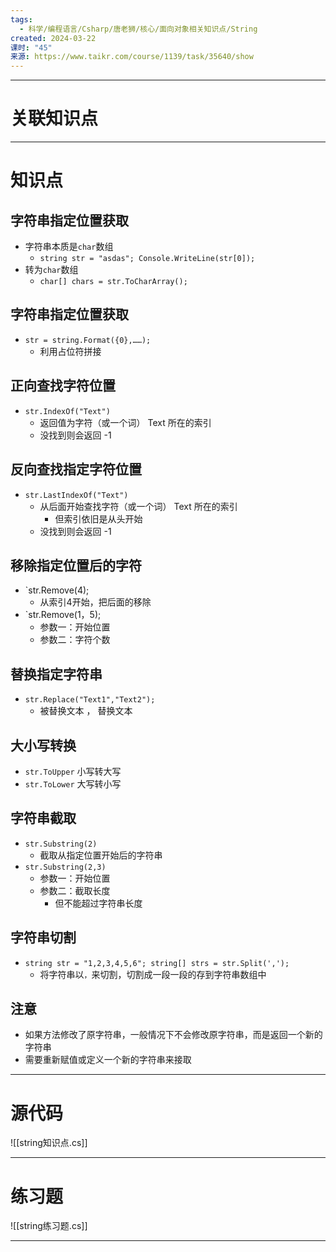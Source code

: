 ```yaml
---
tags:
  - 科学/编程语言/Csharp/唐老狮/核心/面向对象相关知识点/String
created: 2024-03-22
课时: "45"
来源: https://www.taikr.com/course/1139/task/35640/show
---
```


---
# 关联知识点



---
# 知识点

## 字符串指定位置获取

- 字符串本质是`char`数组
	- `string str = "asdas"; Console.WriteLine(str[0]);`
- 转为`char`数组
	- `char[] chars = str.ToCharArray();`
## 字符串指定位置获取

- `str = string.Format({0},……);`
	- 利用占位符拼接
## 正向查找字符位置

- `str.IndexOf("Text")`
	- 返回值为字符（或一个词） Text 所在的索引
	- 没找到则会返回 -1
## 反向查找指定字符位置

- `str.LastIndexOf("Text")`
	- 从后面开始查找字符（或一个词） Text 所在的索引
		- 但索引依旧是从头开始
	- 没找到则会返回 -1
## 移除指定位置后的字符

- `str.Remove(4);
	- 从索引4开始，把后面的移除
- `str.Remove(1，5);
	- 参数一：开始位置
	- 参数二：字符个数
## 替换指定字符串

- `str.Replace("Text1","Text2");`
	- 被替换文本 ， 替换文本
## 大小写转换

- `str.ToUpper` 小写转大写
- `str.ToLower` 大写转小写
## 字符串截取

- `str.Substring(2)`
	- 截取从指定位置开始后的字符串
- `str.Substring(2,3)`
	- 参数一：开始位置
	- 参数二：截取长度
		- 但不能超过字符串长度
## 字符串切割

- `string str = "1,2,3,4,5,6"; string[] strs = str.Split(',');`
	- 将字符串以`，`来切割，切割成一段一段的存到字符串数组中
## 注意

- 如果方法修改了原字符串，一般情况下不会修改原字符串，而是返回一个新的字符串
- 需要重新赋值或定义一个新的字符串来接取

---
# 源代码

![[string知识点.cs]]

---
# 练习题

![[string练习题.cs]]

---




